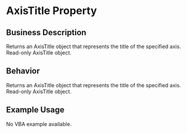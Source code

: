 # AxisTitle Property

## Business Description
Returns an AxisTitle object that represents the title of the specified axis. Read-only AxisTitle object.

## Behavior
Returns an AxisTitle 
 object that represents the title of the specified axis. Read-only AxisTitle object.

## Example Usage
No VBA example available.